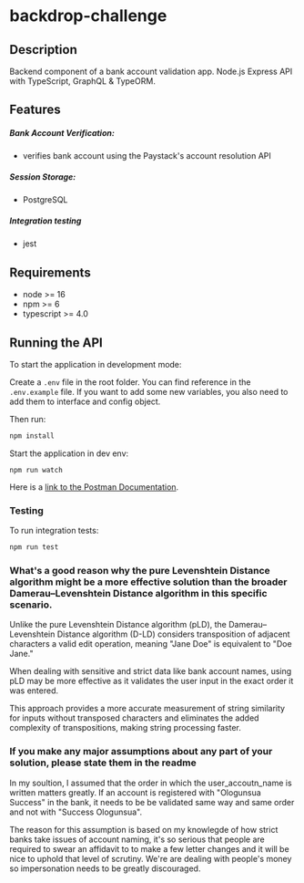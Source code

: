 # backdrop-challenge


## Description
Backend component of a bank account validation app. Node.js Express API with TypeScript, GraphQL & TypeORM.


## Features
##### Bank Account Verification:
- verifies bank account using the Paystack's account resolution API
##### Session Storage:
- PostgreSQL
##### Integration testing
- jest

## Requirements

- node >= 16
- npm >= 6
- typescript >= 4.0

## Running the API
To start the application in development mode:

Create a `.env` file in the root folder. You can find reference in the `.env.example` file.
If you want to add some new variables, you also need to add them to interface and config object.

Then run:

```bash
npm install
```

Start the application in dev env:
```
npm run watch
```

Here is a [link to the Postman Documentation](https://documenter.getpostman.com/view/23687723/2s93Xx1jos).

### Testing
To run integration tests: 
```bash
npm run test
```

### What's a good reason why the pure Levenshtein Distance algorithm might be a more effective solution than the broader Damerau–Levenshtein Distance algorithm in this specific scenario.

Unlike the pure Levenshtein Distance algorithm (pLD), the Damerau–Levenshtein Distance algorithm (D-LD) considers transposition of adjacent characters a valid edit operation, meaning "Jane Doe" is equivalent to "Doe Jane." 

When dealing with sensitive and strict data like bank account names, using pLD may be more effective as it validates the user input in the exact order it was entered. 

This approach provides a more accurate measurement of string similarity for inputs without transposed characters and eliminates the added complexity of transpositions, making string processing faster.


### If you make any major assumptions about any part of your solution, please state them in the readme
In my soultion, I assumed that the order in which the user_accoutn_name is written matters greatly. If an account is registered with "Ologunsua Success" in the bank, it needs to be be validated same way and same order and not with "Success Ologunsua".

The reason for this assumption is based on my knowlegde of how strict banks take issues of account naming, it's so serious that people are required to swear an affidavit to to make a few letter changes and it will be nice to uphold that level of scrutiny. We're are dealing with people's money so impersonation needs to be greatly discouraged.
